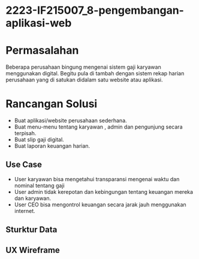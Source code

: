 # 2223-IF215007_8-pengembangan-aplikasi-web

# Permasalahan

Beberapa perusahaan bingung mengenai sistem gaji karyawan menggunakan digital. Begitu pula di tambah dengan sistem rekap harian perusahaan yang di satukan didalam satu website atau aplikasi.


# Rancangan Solusi

 - Buat aplikasi/website perusahaan sederhana.
 - Buat menu-menu tentang karyawan , admin dan pengunjung secara terpisah.
 - Buat slip gaji digital.
 - Buat laporan keuangan harian.
## Use Case
 - User karyawan bisa mengetahui transparansi mengenai waktu dan nominal tentang gaji
 - User admin tidak kerepotan dan kebingungan tentang keuangan mereka dan karyawan.
 - User CEO bisa mengontrol keuangan secara jarak jauh menggunakan internet.

## Sturktur Data

	






## UX Wireframe
